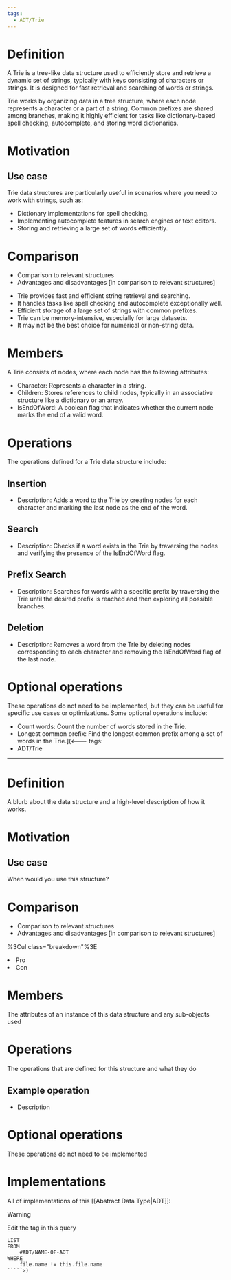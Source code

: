 ```yaml
---
tags:
  - ADT/Trie
---
```


# Definition
A Trie is a tree-like data structure used to efficiently store and retrieve a dynamic set of strings, typically with keys consisting of characters or strings. It is designed for fast retrieval and searching of words or strings.

Trie works by organizing data in a tree structure, where each node represents a character or a part of a string. Common prefixes are shared among branches, making it highly efficient for tasks like dictionary-based spell checking, autocomplete, and storing word dictionaries.

# Motivation
## Use case
Trie data structures are particularly useful in scenarios where you need to work with strings, such as:
- Dictionary implementations for spell checking.
- Implementing autocomplete features in search engines or text editors.
- Storing and retrieving a large set of words efficiently.

# Comparison
- Comparison to relevant structures
- Advantages and disadvantages \[in comparison to relevant structures\]

<ul class="breakdown">
	<li class="pro">Trie provides fast and efficient string retrieval and searching.</li>
	<li class="pro">It handles tasks like spell checking and autocomplete exceptionally well.</li>
	<li class="pro">Efficient storage of a large set of strings with common prefixes.</li>
	<li class="con">Trie can be memory-intensive, especially for large datasets.</li>
	<li class="con">It may not be the best choice for numerical or non-string data.</li>
</ul>

# Members
A Trie consists of nodes, where each node has the following attributes:
- Character: Represents a character in a string.
- Children: Stores references to child nodes, typically in an associative structure like a dictionary or an array.
- IsEndOfWord: A boolean flag that indicates whether the current node marks the end of a valid word.

# Operations
The operations defined for a Trie data structure include:

## Insertion
- Description: Adds a word to the Trie by creating nodes for each character and marking the last node as the end of the word.

## Search
- Description: Checks if a word exists in the Trie by traversing the nodes and verifying the presence of the IsEndOfWord flag.

## Prefix Search
- Description: Searches for words with a specific prefix by traversing the Trie until the desired prefix is reached and then exploring all possible branches.

## Deletion
- Description: Removes a word from the Trie by deleting nodes corresponding to each character and removing the IsEndOfWord flag of the last node.

# Optional operations
These operations do not need to be implemented, but they can be useful for specific use cases or optimizations. Some optional operations include:
- Count words: Count the number of words stored in the Trie.
- Longest common prefix: Find the longest common prefix among a set of words in the Trie.](<---
tags:
- ADT/Trie

---
# Definition
A blurb about the data structure and a high-level description of how it works.

# Motivation
## Use case
When would you use this structure?

# Comparison
- Comparison to relevant structures
- Advantages and disadvantages \[in comparison to relevant structures\]

%3Cul class="breakdown"%3E
	<li class="pro">Pro</li>
	<li class="con">Con</li>
</ul>

# Members
The attributes of an instance of this data structure and any sub-objects used

# Operations
The operations that are defined for this structure and what they do

## Example operation
- Description


# Optional operations
These operations do not need to be implemented

# Implementations
All of implementations of this [[Abstract Data Type|ADT]]:

> [!WARNING]
> Edit the tag in this query
```dataview
LIST
FROM
	#ADT/NAME-OF-ADT 
WHERE
	file.name != this.file.name
`````>)
